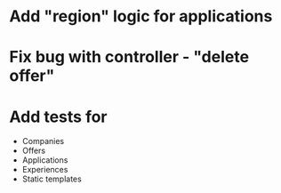 # Add "region" logic for applications

# Fix bug with controller - "delete offer"

# Add tests for
- Companies
- Offers
- Applications
- Experiences
- Static templates